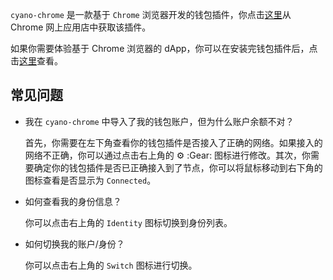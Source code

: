 
`cyano-chrome` 是一款基于 `Chrome` 浏览器开发的钱包插件，你点击[这里](https://chrome.google.com/webstore/detail/cyano-wallet/dkdedlpgdmmkkfjabffeganieamfklkm?hl=zh-CN)从 Chrome 网上应用店中获取该插件。

如果你需要体验基于 Chrome 浏览器的 dApp，你可以在安装完钱包插件后，点击[这里](https://dapp.review/explore/ont)查看。

## 常见问题

- 我在 `cyano-chrome` 中导入了我的钱包账户，但为什么账户余额不对？
  
  首先，你需要在左下角查看你的钱包插件是否接入了正确的网络。如果接入的网络不正确，你可以通过点击右上角的 ⚙️ :Gear: 图标进行修改。其次，你需要确定你的钱包插件是否已正确接入到了节点，你可以将鼠标移动到右下角的图标查看是否显示为 `Connected`。

- 如何查看我的身份信息？

  你可以点击右上角的 `Identity` 图标切换到身份列表。

- 如何切换我的账户/身份？

  你可以点击右上角的 `Switch` 图标进行切换。
